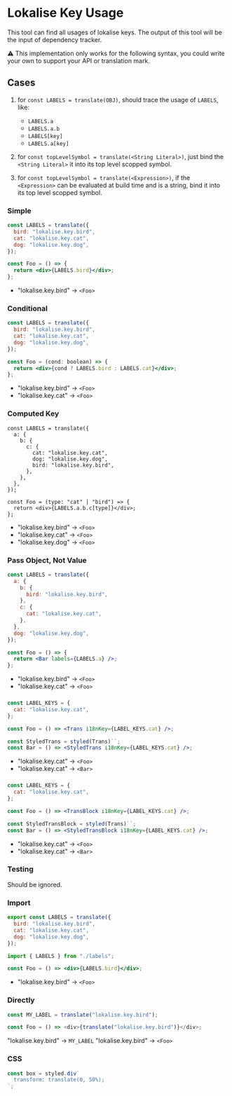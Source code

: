 # Lokalise Key Usage

This tool can find all usages of lokalise keys. The output of this tool will be the input of dependency tracker.

⚠️ This implementation only works for the following syntax, you could write your own to support your API or translation mark.

## Cases

1. for `const LABELS = translate(OBJ)`, should trace the usage of `LABELS`, like:

   - `LABELS.a`
   - `LABELS.a.b`
   - `LABELS[key]`
   - `LABELS.a[key]`

2. for `const topLevelSymbol = translate(<String Literal>)`, just bind the `<String Literal>` it into its top level scopped symbol.

3. for `const topLevelSymbol = translate(<Expression>)`, if the `<Expression>` can be evaluated at build time and is a string, bind it into its top level scopped symbol.

### Simple

```jsx
const LABELS = translate({
  bird: "lokalise.key.bird",
  cat: "lokalise.key.cat",
  dog: "lokalise.key.dog",
});

const Foo = () => {
  return <div>{LABELS.bird}</div>;
};
```

- "lokalise.key.bird" -> `<Foo>`

### Conditional

```jsx
const LABELS = translate({
  bird: "lokalise.key.bird",
  cat: "lokalise.key.cat",
  dog: "lokalise.key.dog",
});

const Foo = (cond: boolean) => {
  return <div>{cond ? LABELS.bird : LABELS.cat}</div>;
};
```

- "lokalise.key.bird" -> `<Foo>`
- "lokalise.key.cat" -> `<Foo>`

### Computed Key

```tsx
const LABELS = translate({
  a: {
    b: {
      c: {
        cat: "lokalise.key.cat",
        dog: "lokalise.key.dog",
        bird: "lokalise.key.bird",
      },
    },
  },
});

const Foo = (type: "cat" | "bird") => {
  return <div>{LABELS.a.b.c[type]}</div>;
};
```

- "lokalise.key.bird" -> `<Foo>`
- "lokalise.key.cat" -> `<Foo>`
- "lokalise.key.dog" -> `<Foo>`

### Pass Object, Not Value

```jsx
const LABELS = translate({
  a: {
    b: {
      bird: "lokalise.key.bird",
    },
    c: {
      cat: "lokalise.key.cat",
    },
  },
  dog: "lokalise.key.dog",
});

const Foo = () => {
  return <Bar labels={LABELS.a} />;
};
```

- "lokalise.key.bird" -> `<Foo>`
- "lokalise.key.cat" -> `<Foo>`

### <Trans>

```jsx
const LABEL_KEYS = {
  cat: "lokalise.key.cat",
};

const Foo = () => <Trans i18nKey={LABEL_KEYS.cat} />;

const StyledTrans = styled(Trans)``;
const Bar = () => <StyledTrans i18nKey={LABEL_KEYS.cat} />;
```

- "lokalise.key.cat" -> `<Foo>`
- "lokalise.key.cat" -> `<Bar>`

### <TransBlock>

```jsx
const LABEL_KEYS = {
  cat: "lokalise.key.cat",
};

const Foo = () => <TransBlock i18nKey={LABEL_KEYS.cat} />;

const StyledTransBlock = styled(Trans)``;
const Bar = () => <StyledTransBlock i18nKey={LABEL_KEYS.cat} />;
```

- "lokalise.key.cat" -> `<Foo>`
- "lokalise.key.cat" -> `<Bar>`

### Testing

Should be ignored.

### Import

```js
export const LABELS = translate({
  bird: "lokalise.key.bird",
  cat: "lokalise.key.cat",
  dog: "lokalise.key.dog",
});
```

```jsx
import { LABELS } from "./labels";

const Foo = () => <div>{LABELS.bird}</div>;
```

- "lokalise.key.bird" -> `<Foo>`

### Directly

```js
const MY_LABEL = translate("lokalise.key.bird");

const Foo = () => <div>{translate("lokalise.key.bird")}</div>;
```

"lokalise.key.bird" -> `MY_LABEL`
"lokalise.key.bird" -> `<Foo>`

### CSS

```jsx
const box = styled.div`
  transform: translate(0, 50%);
`;
```
